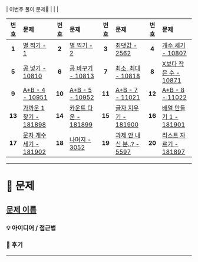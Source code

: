 | 이번주 풀이 문제🧩  |                   |                |

|번호|문제|번호|문제|번호|문제|번호|문제|
|:--:|:--|:--:|:--|:--:|:--|:--:|:--|
|**1**|[별 찍기 - 1](https://www.acmicpc.net/problem/2438)|**2**|[별 찍기 - 2](https://www.acmicpc.net/problem/2439)|**3**|[최댓값 - 2562](https://www.acmicpc.net/problem/2562)|**4**|[개수 세기 - 10807](https://www.acmicpc.net/problem/10807)|
|**5**|[공 넣기 - 10810](https://www.acmicpc.net/problem/10810)|**6**|[공 바꾸기 - 10813](https://www.acmicpc.net/problem/10813)|**7**|[최소, 최대 - 10818](https://www.acmicpc.net/problem/10818)|**8**|[X보다 작은 수 - 10871](https://www.acmicpc.net/problem/10871)|
|**9**|[A+B - 4 - 10951](https://www.acmicpc.net/problem/10951)|**10**|[A+B - 5 - 10952](https://www.acmicpc.net/problem/10952)|**11**|[A+B - 7 - 11021](https://www.acmicpc.net/problem/11021)|**12**|[A+B - 8 - 11022](https://www.acmicpc.net/problem/11022)|
|**13**|[가까운 1 찾기 - 181898](https://school.programmers.co.kr/learn/courses/30/lessons/181898)|**14**|[카운트 다운 - 181899](https://school.programmers.co.kr/learn/courses/30/lessons/181899)|**15**|[글자 지우기 - 181900](https://school.programmers.co.kr/learn/courses/30/lessons/181900)|**16**|[배열 만들기 1 - 181901](https://school.programmers.co.kr/learn/courses/30/lessons/181901)|
|**17**|[문자 개수 세기 - 181902](https://school.programmers.co.kr/learn/courses/30/lessons/181902)|**18**|[나머지 - 3052](https://www.acmicpc.net/problem/3052)|**19**|[과제 안 내신 분..? - 5597](https://www.acmicpc.net/problem/5597)|**20**|[리스트 자르기 - 181897](https://school.programmers.co.kr/learn/courses/30/lessons/181897)|


---

# 🧩 문제

## [문제 이름](링크)

### 💡 아이디어 / 접근법 


### 🤔 후기

---